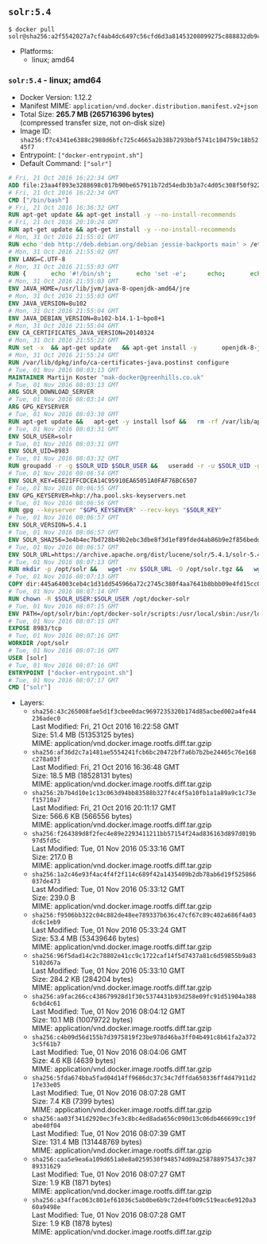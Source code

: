 ## `solr:5.4`

```console
$ docker pull solr@sha256:a2f5542027a7cf4ab4dc6497c56cfd6d3a81453208099275c888832db9c41f88
```

-	Platforms:
	-	linux; amd64

### `solr:5.4` - linux; amd64

-	Docker Version: 1.12.2
-	Manifest MIME: `application/vnd.docker.distribution.manifest.v2+json`
-	Total Size: **265.7 MB (265716396 bytes)**  
	(compressed transfer size, not on-disk size)
-	Image ID: `sha256:f7c4341e6388c2980d6bfc725c4665a2b38b7293bbf5741c104759c18b5245f7`
-	Entrypoint: `["docker-entrypoint.sh"]`
-	Default Command: `["solr"]`

```dockerfile
# Fri, 21 Oct 2016 16:22:34 GMT
ADD file:23aa4f893e3288698c017b90be657911b72d54edb3b3a7c4d05c308f50f9228f in / 
# Fri, 21 Oct 2016 16:22:34 GMT
CMD ["/bin/bash"]
# Fri, 21 Oct 2016 16:36:32 GMT
RUN apt-get update && apt-get install -y --no-install-recommends 		ca-certificates 		curl 		wget 	&& rm -rf /var/lib/apt/lists/*
# Fri, 21 Oct 2016 20:10:24 GMT
RUN apt-get update && apt-get install -y --no-install-recommends 		bzip2 		unzip 		xz-utils 	&& rm -rf /var/lib/apt/lists/*
# Mon, 31 Oct 2016 21:55:01 GMT
RUN echo 'deb http://deb.debian.org/debian jessie-backports main' > /etc/apt/sources.list.d/jessie-backports.list
# Mon, 31 Oct 2016 21:55:02 GMT
ENV LANG=C.UTF-8
# Mon, 31 Oct 2016 21:55:03 GMT
RUN { 		echo '#!/bin/sh'; 		echo 'set -e'; 		echo; 		echo 'dirname "$(dirname "$(readlink -f "$(which javac || which java)")")"'; 	} > /usr/local/bin/docker-java-home 	&& chmod +x /usr/local/bin/docker-java-home
# Mon, 31 Oct 2016 21:55:03 GMT
ENV JAVA_HOME=/usr/lib/jvm/java-8-openjdk-amd64/jre
# Mon, 31 Oct 2016 21:55:03 GMT
ENV JAVA_VERSION=8u102
# Mon, 31 Oct 2016 21:55:04 GMT
ENV JAVA_DEBIAN_VERSION=8u102-b14.1-1~bpo8+1
# Mon, 31 Oct 2016 21:55:04 GMT
ENV CA_CERTIFICATES_JAVA_VERSION=20140324
# Mon, 31 Oct 2016 21:55:22 GMT
RUN set -x 	&& apt-get update 	&& apt-get install -y 		openjdk-8-jre-headless="$JAVA_DEBIAN_VERSION" 		ca-certificates-java="$CA_CERTIFICATES_JAVA_VERSION" 	&& rm -rf /var/lib/apt/lists/* 	&& [ "$JAVA_HOME" = "$(docker-java-home)" ]
# Mon, 31 Oct 2016 21:55:24 GMT
RUN /var/lib/dpkg/info/ca-certificates-java.postinst configure
# Tue, 01 Nov 2016 08:03:13 GMT
MAINTAINER Martijn Koster "mak-docker@greenhills.co.uk"
# Tue, 01 Nov 2016 08:03:13 GMT
ARG SOLR_DOWNLOAD_SERVER
# Tue, 01 Nov 2016 08:03:14 GMT
ARG GPG_KEYSERVER
# Tue, 01 Nov 2016 08:03:30 GMT
RUN apt-get update &&   apt-get -y install lsof &&   rm -rf /var/lib/apt/lists/*
# Tue, 01 Nov 2016 08:03:31 GMT
ENV SOLR_USER=solr
# Tue, 01 Nov 2016 08:03:31 GMT
ENV SOLR_UID=8983
# Tue, 01 Nov 2016 08:03:32 GMT
RUN groupadd -r -g $SOLR_UID $SOLR_USER &&   useradd -r -u $SOLR_UID -g $SOLR_USER $SOLR_USER
# Tue, 01 Nov 2016 08:06:54 GMT
ENV SOLR_KEY=E6E21FFCDCEA14C95910EA65051A0FAF76BC6507
# Tue, 01 Nov 2016 08:06:55 GMT
ENV GPG_KEYSERVER=hkp://ha.pool.sks-keyservers.net
# Tue, 01 Nov 2016 08:06:56 GMT
RUN gpg --keyserver "$GPG_KEYSERVER" --recv-keys "$SOLR_KEY"
# Tue, 01 Nov 2016 08:06:57 GMT
ENV SOLR_VERSION=5.4.1
# Tue, 01 Nov 2016 08:06:57 GMT
ENV SOLR_SHA256=3e4b4ec7bd728b49b2ebc3dbe8f3d1ef89fded4ab86b9e2f856bedd58c99f28b
# Tue, 01 Nov 2016 08:06:57 GMT
ENV SOLR_URL=https://archive.apache.org/dist/lucene/solr/5.4.1/solr-5.4.1.tgz
# Tue, 01 Nov 2016 08:07:13 GMT
RUN mkdir -p /opt/solr &&   wget -nv $SOLR_URL -O /opt/solr.tgz &&   wget -nv $SOLR_URL.asc -O /opt/solr.tgz.asc &&   echo "$SOLR_SHA256 */opt/solr.tgz" | sha256sum -c - &&   (>&2 ls -l /opt/solr.tgz /opt/solr.tgz.asc) &&   gpg --batch --verify /opt/solr.tgz.asc /opt/solr.tgz &&   tar -C /opt/solr --extract --file /opt/solr.tgz --strip-components=1 &&   rm /opt/solr.tgz* &&   rm -Rf /opt/solr/docs/ &&   mkdir -p /opt/solr/server/solr/lib /opt/solr/server/solr/mycores &&   sed -i -e 's/#SOLR_PORT=8983/SOLR_PORT=8983/' /opt/solr/bin/solr.in.sh &&   sed -i -e '/-Dsolr.clustering.enabled=true/ a SOLR_OPTS="$SOLR_OPTS -Dsun.net.inetaddr.ttl=60 -Dsun.net.inetaddr.negative.ttl=60"' /opt/solr/bin/solr.in.sh &&   chown -R $SOLR_USER:$SOLR_USER /opt/solr &&   mkdir /docker-entrypoint-initdb.d /opt/docker-solr/
# Tue, 01 Nov 2016 08:07:13 GMT
COPY dir:445a64003ceb4c1d31dd545966a72c2745c380f4aa7641b8bbb09e4fd15cc0f6 in /opt/docker-solr/scripts 
# Tue, 01 Nov 2016 08:07:14 GMT
RUN chown -R $SOLR_USER:$SOLR_USER /opt/docker-solr
# Tue, 01 Nov 2016 08:07:15 GMT
ENV PATH=/opt/solr/bin:/opt/docker-solr/scripts:/usr/local/sbin:/usr/local/bin:/usr/sbin:/usr/bin:/sbin:/bin
# Tue, 01 Nov 2016 08:07:15 GMT
EXPOSE 8983/tcp
# Tue, 01 Nov 2016 08:07:16 GMT
WORKDIR /opt/solr
# Tue, 01 Nov 2016 08:07:16 GMT
USER [solr]
# Tue, 01 Nov 2016 08:07:16 GMT
ENTRYPOINT ["docker-entrypoint.sh"]
# Tue, 01 Nov 2016 08:07:17 GMT
CMD ["solr"]
```

-	Layers:
	-	`sha256:43c265008fae5d1f3cbee0dac9697235320b174d85acbed002a4fe44236adec0`  
		Last Modified: Fri, 21 Oct 2016 16:22:58 GMT  
		Size: 51.4 MB (51353125 bytes)  
		MIME: application/vnd.docker.image.rootfs.diff.tar.gzip
	-	`sha256:af36d2c7a1481ae5554241fcb6bc20472bf7a6b7b2be24465c76e168c278a03f`  
		Last Modified: Fri, 21 Oct 2016 16:36:48 GMT  
		Size: 18.5 MB (18528131 bytes)  
		MIME: application/vnd.docker.image.rootfs.diff.tar.gzip
	-	`sha256:2b7b4d10e1c13c063d94bb83588b327f4c4f5a10fb1a1a89a9c1c73ef15710a7`  
		Last Modified: Fri, 21 Oct 2016 20:11:17 GMT  
		Size: 566.6 KB (566556 bytes)  
		MIME: application/vnd.docker.image.rootfs.diff.tar.gzip
	-	`sha256:f264389d8f2fec4e89e2293411211bb57154f24ad836163d897d019b97d5fd5c`  
		Last Modified: Tue, 01 Nov 2016 05:33:16 GMT  
		Size: 217.0 B  
		MIME: application/vnd.docker.image.rootfs.diff.tar.gzip
	-	`sha256:1a2c46e93f4ac4f4f2f114c689f42a1435409b2db78ab6d19f525866037de473`  
		Last Modified: Tue, 01 Nov 2016 05:33:12 GMT  
		Size: 239.0 B  
		MIME: application/vnd.docker.image.rootfs.diff.tar.gzip
	-	`sha256:f9506bb322c04c882de48ee789337b636c47cf67c89c402a686f4a03dc6c1eb9`  
		Last Modified: Tue, 01 Nov 2016 05:33:24 GMT  
		Size: 53.4 MB (53439646 bytes)  
		MIME: application/vnd.docker.image.rootfs.diff.tar.gzip
	-	`sha256:96f5dad14c2c78802e41cc9c1722caf14f5d7437a81c6d59855b9a835102d67a`  
		Last Modified: Tue, 01 Nov 2016 05:33:10 GMT  
		Size: 284.2 KB (284204 bytes)  
		MIME: application/vnd.docker.image.rootfs.diff.tar.gzip
	-	`sha256:a9fac266cc438679928d1f30c5374431b93d258e09fc91d51904a3886cbd4c61`  
		Last Modified: Tue, 01 Nov 2016 08:04:12 GMT  
		Size: 10.1 MB (10079722 bytes)  
		MIME: application/vnd.docker.image.rootfs.diff.tar.gzip
	-	`sha256:c4b09d56d155b7d3975819f23be978d46ba3ff04b491c8b61fa2a3723c5f61b7`  
		Last Modified: Tue, 01 Nov 2016 08:04:06 GMT  
		Size: 4.6 KB (4639 bytes)  
		MIME: application/vnd.docker.image.rootfs.diff.tar.gzip
	-	`sha256:5fda674bba5fad04d14ff9686dc37c34c7dffda650336ff4d47911d217e33e05`  
		Last Modified: Tue, 01 Nov 2016 08:07:28 GMT  
		Size: 7.4 KB (7399 bytes)  
		MIME: application/vnd.docker.image.rootfs.diff.tar.gzip
	-	`sha256:aa03f341d2920ec3fe3c8bc4ed8ada656c090d13c06db466699cc19fabe40f04`  
		Last Modified: Tue, 01 Nov 2016 08:07:39 GMT  
		Size: 131.4 MB (131448769 bytes)  
		MIME: application/vnd.docker.image.rootfs.diff.tar.gzip
	-	`sha256:caa5e9ea6a109d651a0e8a0259530f948574d09a258788975437c38789331629`  
		Last Modified: Tue, 01 Nov 2016 08:07:27 GMT  
		Size: 1.9 KB (1871 bytes)  
		MIME: application/vnd.docker.image.rootfs.diff.tar.gzip
	-	`sha256:a34ffac063c801ef61036c5ab0be6b9c72de4fb09c519eac6e9120a360a9498e`  
		Last Modified: Tue, 01 Nov 2016 08:07:28 GMT  
		Size: 1.9 KB (1878 bytes)  
		MIME: application/vnd.docker.image.rootfs.diff.tar.gzip
